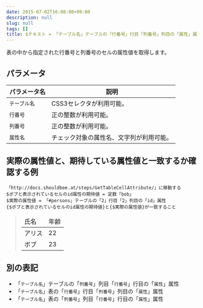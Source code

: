 ```yaml
---
date: 2015-07-02T16:08:08+09:00
description: null
slug: null
tags: []
title: $テキスト = 「テーブル名」テーブルの「行番号」行目「列番号」列目の「属性」属性
---
```


表の中から指定された行番号と列番号のセルの属性値を取得します。

## パラメータ

パラメータ名 | 説明
------|---------
`テーブル名` | CSS3セレクタが利用可能。
`行番号` | 正の整数が利用可能。
`列番号` | 正の整数が利用可能。
`属性名` | チェック対象の属性名、文字列が利用可能。

## 実際の属性値と、期待している属性値と一致するか確認する例

```
「http://docs.shouldbee.at/steps/GetTableCellAttribute/」に移動する
$ボブと表示されているセルのid属性の期待値 = 定数「bob」
$実際の属性値 = 「#persons」テーブルの「2」行目「2」列目の「id」属性
{$ボブと表示されているセルのid属性の期待値}と{$実際の属性値}が一致すること
```

<blockquote>
<table id="persons">
  <thead>
    <tr>
        <td>氏名</td>
        <td>年齢</td>
    </tr>
  </thead>
  <tbody>
    <tr>
        <td id="alice">アリス</td>
        <td>22</td>
    </tr>
    <tr>
        <td id="bob">ボブ</td>
        <td>23</td>
    </tr>
  </tbody>
</table>
</blockquote>

## 別の表記

* 「`テーブル名`」テーブルの「`列番号`」列目「`行番号`」行目の「`属性`」属性
* 「`テーブル名`」表の「`行番号`」行目「`列番号`」列目の「`属性`」属性
* 「`テーブル名`」表の「`列番号`」列目「`行番号`」行目の「`属性`」属性
